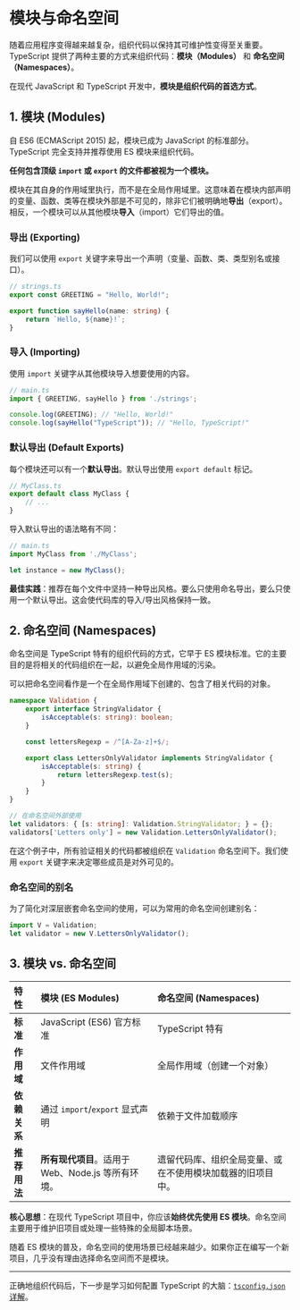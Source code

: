 # 模块与命名空间

随着应用程序变得越来越复杂，组织代码以保持其可维护性变得至关重要。TypeScript 提供了两种主要的方式来组织代码：**模块（Modules）** 和 **命名空间（Namespaces）**。

在现代 JavaScript 和 TypeScript 开发中，**模块是组织代码的首选方式**。

## 1. 模块 (Modules)

自 ES6 (ECMAScript 2015) 起，模块已成为 JavaScript 的标准部分。TypeScript 完全支持并推荐使用 ES 模块来组织代码。

**任何包含顶级 `import` 或 `export` 的文件都被视为一个模块。**

模块在其自身的作用域里执行，而不是在全局作用域里。这意味着在模块内部声明的变量、函数、类等在模块外部是不可见的，除非它们被明确地**导出**（export）。相反，一个模块可以从其他模块**导入**（import）它们导出的值。

### 导出 (Exporting)

我们可以使用 `export` 关键字来导出一个声明（变量、函数、类、类型别名或接口）。

```typescript
// strings.ts
export const GREETING = "Hello, World!";

export function sayHello(name: string) {
    return `Hello, ${name}!`;
}
```

### 导入 (Importing)

使用 `import` 关键字从其他模块导入想要使用的内容。

```typescript
// main.ts
import { GREETING, sayHello } from './strings';

console.log(GREETING); // "Hello, World!"
console.log(sayHello("TypeScript")); // "Hello, TypeScript!"
```

### 默认导出 (Default Exports)

每个模块还可以有一个**默认导出**。默认导出使用 `export default` 标记。

```typescript
// MyClass.ts
export default class MyClass {
    // ...
}
```

导入默认导出的语法略有不同：
```typescript
// main.ts
import MyClass from './MyClass';

let instance = new MyClass();
```

**最佳实践**：推荐在每个文件中坚持一种导出风格。要么只使用命名导出，要么只使用一个默认导出。这会使代码库的导入/导出风格保持一致。

## 2. 命名空间 (Namespaces)

命名空间是 TypeScript 特有的组织代码的方式，它早于 ES 模块标准。它的主要目的是将相关的代码组织在一起，以避免全局作用域的污染。

可以把命名空间看作是一个在全局作用域下创建的、包含了相关代码的对象。

```typescript
namespace Validation {
    export interface StringValidator {
        isAcceptable(s: string): boolean;
    }

    const lettersRegexp = /^[A-Za-z]+$/;

    export class LettersOnlyValidator implements StringValidator {
        isAcceptable(s: string) {
            return lettersRegexp.test(s);
        }
    }
}

// 在命名空间外部使用
let validators: { [s: string]: Validation.StringValidator; } = {};
validators['Letters only'] = new Validation.LettersOnlyValidator();
```
在这个例子中，所有验证相关的代码都被组织在 `Validation` 命名空间下。我们使用 `export` 关键字来决定哪些成员是对外可见的。

### 命名空间的别名

为了简化对深层嵌套命名空间的使用，可以为常用的命名空间创建别名：
```typescript
import V = Validation;
let validator = new V.LettersOnlyValidator();
```

## 3. 模块 vs. 命名空间

| 特性 | 模块 (ES Modules) | 命名空间 (Namespaces) |
| :--- | :--- | :--- |
| **标准** | JavaScript (ES6) 官方标准 | TypeScript 特有 |
| **作用域** | 文件作用域 | 全局作用域（创建一个对象） |
| **依赖关系**| 通过 `import`/`export` 显式声明 | 依赖于文件加载顺序 |
| **推荐用法**| **所有现代项目**。适用于 Web、Node.js 等所有环境。 | 遗留代码库、组织全局变量、或在不使用模块加载器的旧项目中。 |

**核心思想**：在现代 TypeScript 项目中，你应该**始终优先使用 ES 模块**。命名空间主要用于维护旧项目或处理一些特殊的全局脚本场景。

随着 ES 模块的普及，命名空间的使用场景已经越来越少。如果你正在编写一个新项目，几乎没有理由选择命名空间而不是模块。

---

正确地组织代码后，下一步是学习如何配置 TypeScript 的大脑：[`tsconfig.json` 详解](tsconfig.md)。 
